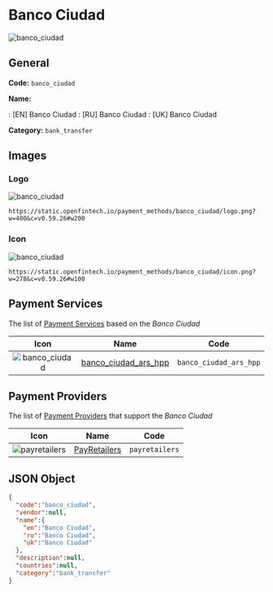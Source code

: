 
# Banco Ciudad 
![banco_ciudad](https://static.openfintech.io/payment_methods/banco_ciudad/logo.png?w=400&c=v0.59.26#w200)  

## General 
**Code:** `banco_ciudad` 
 
**Name:** 
 
:	[EN] Banco Ciudad 
:	[RU] Banco Ciudad 
:	[UK] Banco Ciudad 
 
**Category:** `bank_transfer` 
 

## Images 

### Logo 
![banco_ciudad](https://static.openfintech.io/payment_methods/banco_ciudad/logo.png?w=400&c=v0.59.26#w200)  

```
https://static.openfintech.io/payment_methods/banco_ciudad/logo.png?w=400&c=v0.59.26#w200
```  

### Icon 
![banco_ciudad](https://static.openfintech.io/payment_methods/banco_ciudad/icon.png?w=278&c=v0.59.26#w100)  

```
https://static.openfintech.io/payment_methods/banco_ciudad/icon.png?w=278&c=v0.59.26#w100
```  

## Payment Services 
 
The list of [Payment Services](/payment-services/) based on the _Banco Ciudad_ 

|Icon|Name|Code| 
|:---:|:---:|:---:| 
|![banco_ciudad](https://static.openfintech.io/payment_methods/banco_ciudad/icon.png?w=278&c=v0.59.26#w100) |[banco_ciudad_ars_hpp](/payment-services/banco_ciudad_ars_hpp/)|`banco_ciudad_ars_hpp`| 
 

## Payment Providers 
 
The list of [Payment Providers](/payment-providers/) that support the _Banco Ciudad_ 

|Icon|Name|Code| 
|:---:|:---:|:---:| 
|![payretailers](https://static.openfintech.io/payment_providers/payretailers/icon.svg?w=278&c=v0.59.26#w100) |[PayRetailers](/payment-providers/payretailers/)|`payretailers`| 
 

## JSON Object 

```json
{
  "code":"banco_ciudad",
  "vendor":null,
  "name":{
    "en":"Banco Ciudad",
    "ru":"Banco Ciudad",
    "uk":"Banco Ciudad"
  },
  "description":null,
  "countries":null,
  "category":"bank_transfer"
}
```  
